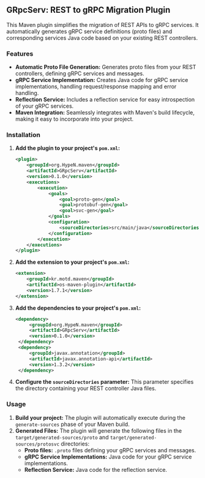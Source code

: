 ## GRpcServ: REST to gRPC Migration Plugin

This Maven plugin simplifies the migration of REST APIs to gRPC services. It automatically generates gRPC service definitions (proto files) and corresponding services Java code based on your existing REST controllers.

### Features

* **Automatic Proto File Generation:**  Generates proto files from your REST controllers, defining gRPC services and messages.
* **gRPC Service Implementation:** Creates Java code for gRPC service implementations, handling request/response mapping and error handling.
* **Reflection Service:** Includes a reflection service for easy introspection of your gRPC services.
* **Maven Integration:** Seamlessly integrates with Maven's build lifecycle, making it easy to incorporate into your project.

### Installation

1. **Add the plugin to your project's `pom.xml`:**
   ```xml
   <plugin>
       <groupId>org.HypeN.maven</groupId>
       <artifactId>GRpcServ</artifactId>
       <version>0.1.0</version>
       <executions>
           <execution>
               <goals>
                   <goal>proto-gen</goal>
                   <goal>protobuf-gen</goal>
                   <goal>svc-gen</goal>
               </goals>
               <configuration>
                   <sourceDirectories>src/main/java</sourceDirectories>
               </configuration>
           </execution>
       </executions>
   </plugin>
   ```
2. **Add the extension to your project's `pom.xml`:**
   ```xml
   <extension>
       <groupId>kr.motd.maven</groupId>
       <artifactId>os-maven-plugin</artifactId>
       <version>1.7.1</version>
   </extension>
   ```
3. **Add the dependencies to your project's `pom.xml`:**
   ```xml
   <dependency>
        <groupId>org.HypeN.maven</groupId>
        <artifactId>GRpcServ</artifactId>
        <version>0.1.0</version>
    </dependency>
    <dependency>
        <groupId>javax.annotation</groupId>
        <artifactId>javax.annotation-api</artifactId>
        <version>1.3.2</version>
    </dependency>
   ```
2. **Configure the `sourceDirectories` parameter:** This parameter specifies the directory containing your REST controller Java files.

### Usage

1. **Build your project:** The plugin will automatically execute during the `generate-sources` phase of your Maven build.
2. **Generated Files:** The plugin will generate the following files in the `target/generated-sources/proto` and `target/generated-sources/protosvc` directories:
    * **Proto files:**  `.proto` files defining your gRPC services and messages.
    * **gRPC Service Implementations:** Java code for your gRPC service implementations.
    * **Reflection Service:** Java code for the reflection service.
